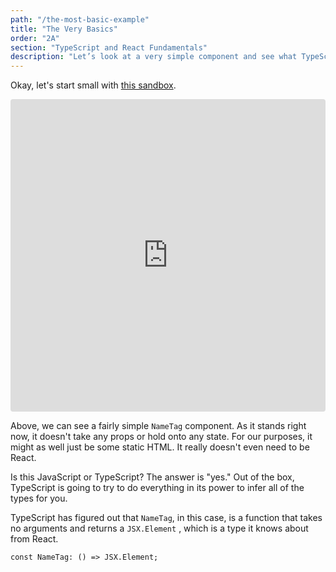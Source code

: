 ```yaml
---
path: "/the-most-basic-example"
title: "The Very Basics"
order: "2A"
section: "TypeScript and React Fundamentals"
description: "Let’s look at a very simple component and see what TypeScript gives us out of the box."
---
```


Okay, let's start small with [this sandbox](https://codesandbox.io/s/greeting-bts5l?file=/src/App.tsx).

<iframe src="https://codesandbox.io/embed/name-tag-bts5l?fontsize=14&hidenavigation=1&module=%2Fsrc%2FApplication.tsx&theme=dark"
     style="width:100%; height:500px; border:0; border-radius: 4px; overflow:hidden;"
     title="name-tag"
     allow="accelerometer; ambient-light-sensor; camera; encrypted-media; geolocation; gyroscope; hid; microphone; midi; payment; usb; vr; xr-spatial-tracking"
     sandbox="allow-forms allow-modals allow-popups allow-presentation allow-same-origin allow-scripts"
   ></iframe>

Above, we can see a fairly simple `NameTag` component. As it stands right now, it doesn't take any props or hold onto any state. For our purposes, it might as well just be some static HTML. It really doesn't even need to be React.

Is this JavaScript or TypeScript? The answer is "yes." Out of the box, TypeScript is going to try to do everything in its power to infer all of the types for you.

TypeScript has figured out that `NameTag`, in this case, is a function that takes no arguments and returns a `JSX.Element` , which is a type it knows about from React.

```tsx
const NameTag: () => JSX.Element;
```

